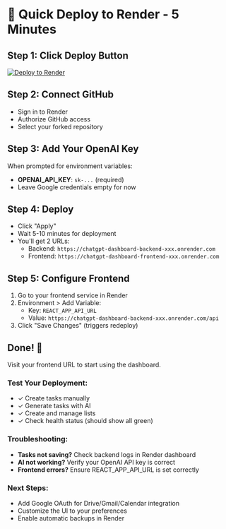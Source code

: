 # 🚀 Quick Deploy to Render - 5 Minutes

## Step 1: Click Deploy Button
[![Deploy to Render](https://render.com/images/deploy-to-render-button.svg)](https://render.com/deploy?repo=https://github.com/dvanosdol88/ChatGPT-Google-Dashboard)

## Step 2: Connect GitHub
- Sign in to Render
- Authorize GitHub access
- Select your forked repository

## Step 3: Add Your OpenAI Key
When prompted for environment variables:
- **OPENAI_API_KEY**: `sk-...` (required)
- Leave Google credentials empty for now

## Step 4: Deploy
- Click "Apply"
- Wait 5-10 minutes for deployment
- You'll get 2 URLs:
  - Backend: `https://chatgpt-dashboard-backend-xxx.onrender.com`
  - Frontend: `https://chatgpt-dashboard-frontend-xxx.onrender.com`

## Step 5: Configure Frontend
1. Go to your frontend service in Render
2. Environment > Add Variable:
   - Key: `REACT_APP_API_URL`
   - Value: `https://chatgpt-dashboard-backend-xxx.onrender.com/api`
3. Click "Save Changes" (triggers redeploy)

## Done! 🎉
Visit your frontend URL to start using the dashboard.

### Test Your Deployment:
- ✓ Create tasks manually
- ✓ Generate tasks with AI
- ✓ Create and manage lists
- ✓ Check health status (should show all green)

### Troubleshooting:
- **Tasks not saving?** Check backend logs in Render dashboard
- **AI not working?** Verify your OpenAI API key is correct
- **Frontend errors?** Ensure REACT_APP_API_URL is set correctly

### Next Steps:
- Add Google OAuth for Drive/Gmail/Calendar integration
- Customize the UI to your preferences
- Enable automatic backups in Render
